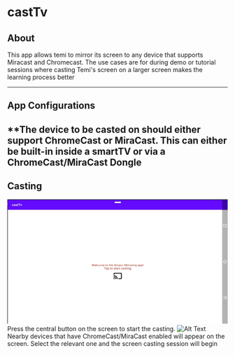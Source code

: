 <!-- Heading--->
# castTv
<!-- Heading 2 -->
## About
This app allows temi to mirror its screen to any device that supports Miracast and Chromecast. The use cases are for during demo or tutorial sessions where casting Temi's screen on a larger screen makes the learning process better

---
## App Configurations
**The device to be casted on should either support ChromeCast or MiraCast. This can either be built-in inside a smartTV or via a ChromeCast/MiraCast Dongle
---

## Casting
![Alt Text](documents/castTv_homepage.png)
Press the central button on the screen to start the casting. 
![Alt Text](castTv_screencasting.png)
Nearby devices that have ChromeCast/MiraCast enabled will appear on the screen. Select the relevant one and the screen casting session will begin








